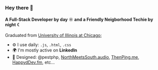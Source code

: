 ### Hey there 👋

#### A Full-Stack Developer by day ☼ and a Friendly Neigborhood Techie by night ☾

Graduated from [University of Illinois at Chicago](https://cs.uic.edu);<br>

- ⚙️ I use daily: `.js`, `.html`, `.css`
- 🌍 I'm mostly active on **LinkedIn**
- 💅 Designed: @pestphp, [NorthMeetsSouth.audio](https://www.northmeetssouth.audio), [ThenPing.me](https://thenping.me), [HappydDev.fm](https://www.happydev.fm), etc…
